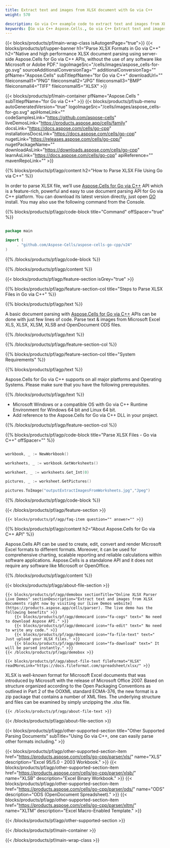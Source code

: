 ```yaml
---
title: Extract text and images from XLSX document with Go via C++
weight: 570

description: Go via C++ example code to extract text and images from XLSX file on Go via C++ Runtime Environment for Windows 64 bit and Linux 64 bit.
keywords: [Go via C++ Aspose.Cells., Go via C++ Extract text and images from XLSX file., Go via C++ How to Parse XLSX File., Go via C++ Extract text from XLSX file., Extract images from XLSX file using Go via C++]
---
```


{{< blocks/products/pf/main-wrap-class isAutogenPage="true">}}
{{< blocks/products/pf/upper-banner h1="Parse XLSX Formats in Go via C++" h2="Native and high performance XLSX document parsing using server-side Aspose.Cells for Go via C++ APIs, without the use of any software like Microsoft or Adobe PDF." logoImageSrc="/cells/images/aspose_cells-for-go.svg" sourceAdditionalConversionTag="" additionalConversionTag="" pfName="Aspose.Cells" subTitlepfName="for Go via C++" downloadUrl="" fileiconsmall1="PNG" fileiconsmall2="JPG" fileiconsmall3="BMP" fileiconsmall4="TIFF" fileiconsmall5="XLSX" >}}

{{< blocks/products/pf/main-container pfName="Aspose.Cells " subTitlepfName="for Go via C++" >}}
{{< blocks/products/pf/sub-menu autoGeneratedVersion="true" logoImageSrc="/cells/images/aspose_cells-for-go.svg" apiHomeLink="" codeSamplesLink="https://github.com/aspose-cells" liveDemosLink="https://products.aspose.app/cells/family" docsLink="https://docs.aspose.com/cells/go-cpp" installationsDocsLink="https://docs.aspose.com/cells/go-cpp" nugetLink="https://releases.aspose.com/cells/go-cpp/" nugetPackageName="" downloadAsLink="https://downloads.aspose.com/cells/go-cpp" learnAsLink="https://docs.aspose.com/cells/go-cpp" apiReference="" mavenRepoLink="" >}}

{{% blocks/products/pf/agp/content h2="How to Parse XLSX File Using Go via C++" %}}

 In order to parse XLSX file, we’ll use [Aspose.Cells for Go via C++](https://products.aspose.com/cells/go-cpp) API which is a feature-rich, powerful and easy to use document parsing API for Go via C++ platform. You can download its latest version directly, just open [GO](https://releases.aspose.com/cells/go-cpp/) install. You may also use the following command from the Console.

{{% blocks/products/pf/agp/code-block title="Command" offSpacer="true" %}}

```go

package main

import (
     . "github.com/Aspose-Cells/aspose-cells-go-cpp/v24"
)

```

{{% /blocks/products/pf/agp/code-block %}}

{{% /blocks/products/pf/agp/content %}}

{{< blocks/products/pf/agp/feature-section isGrey="true" >}}

{{% blocks/products/pf/agp/feature-section-col title="Steps to Parse XLSX Files in Go via C++" %}}

{{% blocks/products/pf/agp/text %}}

 A basic document parsing with [Aspose.Cells for Go via C++](https://products.aspose.com/cells/go-cpp) APIs can be done with just few lines of code. Parse text & images from Microsoft Excel XLS, XLSX, XLSM, XLSB and OpenDocument ODS files.

{{% /blocks/products/pf/agp/text %}}

{{% /blocks/products/pf/agp/feature-section-col %}}

{{% blocks/products/pf/agp/feature-section-col title="System Requirements" %}}

{{% blocks/products/pf/agp/text %}}

 Aspose.Cells for Go via C++ supports on all major platforms and Operating Systems. Please make sure that you have the following prerequisites.

{{% /blocks/products/pf/agp/text %}}

-  Microsoft Windows or a compatible OS with Go via C++ Runtime Environment for Windows 64 bit and Linux 64 bit.
-  Add reference to the Aspose.Cells for Go via C++ DLL in your project.

{{% /blocks/products/pf/agp/feature-section-col %}}

{{% blocks/products/pf/agp/code-block title="Parse XLSX Files - Go via C++" offSpacer="" %}}

```go

workbook, _ := NewWorkbook()

worksheets, _ := workbook.GetWorksheets()

worksheet, _ := worksheets.Get_Int(0)

pictures, _ := worksheet.GetPictures()

pictures.ToImage("outputExtractImagesFromWorksheets.jpg","Jpeg")

```

{{% /blocks/products/pf/agp/code-block %}}

{{< /blocks/products/pf/agp/feature-section >}}

    {{< blocks/products/pf/agp/faq-item question="" answer="" >}}


<!-- aboutfile Starts -->

{{% blocks/products/pf/agp/content h2="About Aspose.Cells for Go via C++ API" %}}

 Aspose.Cells API can be used to create, edit, convert and render Microsoft Excel formats to different formats. Moreover, it can be used for comprehensive charting, scalable reporting and reliable calculations within software applications. Aspose.Cells is a standalone API and it does not require any software like Microsoft or OpenOffice.



{{% /blocks/products/pf/agp/content %}}

{{< blocks/products/pf/agp/about-file-section >}}

    {{< blocks/products/pf/agp/demobox sectionTitle="Online XLSX Parser Live Demos" sectionDescription="Extract text and images from XLSX documents right now by visiting our [Live Demos website](https://products.aspose.app/cells/parser). The live demo has the following benefits" >}}
        {{< blocks/products/pf/agp/democard icon="fa-cogs" text=" No need to download Aspose API." >}}
        {{< blocks/products/pf/agp/democard icon="fa-edit" text=" No need to write any code." >}}
        {{< blocks/products/pf/agp/democard icon="fa-file-text" text=" Just upload your XLSX files." >}}
        {{< blocks/products/pf/agp/democard icon="fa-download" text=" It will be parsed instantly." >}}
    {{< /blocks/products/pf/agp/demobox >}}

    {{< blocks/products/pf/agp/about-file-text fileFormat="XLSX" readMoreLink="https://docs.fileformat.com/spreadsheet/xlsx/" >}}
XLSX is well-known format for Microsoft Excel documents that was introduced by Microsoft with the release of Microsoft Office 2007. Based on structure organized according to the Open Packaging Conventions as outlined in Part 2 of the OOXML standard ECMA-376, the new format is a zip package that contains a number of XML files. The underlying structure and files can be examined by simply unzipping the .xlsx file.

    {{< /blocks/products/pf/agp/about-file-text >}}

{{< /blocks/products/pf/agp/about-file-section >}}

<!-- aboutfile Ends -->

{{< blocks/products/pf/agp/other-supported-section title="Other Supported Parsing Documents" subTitle="Using Go via C++, one can easily parse other formats including." >}}

{{< blocks/products/pf/agp/other-supported-section-item href="https://products.aspose.com/cells/go-cpp/parser/xls/" name="XLS" description="Excel 95/5.0 - 2003 Workbook." >}} 
{{< blocks/products/pf/agp/other-supported-section-item href="https://products.aspose.com/cells/go-cpp/parser/xlsb/" name="XLSB" description="Excel Binary Workbook." >}} 
{{< blocks/products/pf/agp/other-supported-section-item href="https://products.aspose.com/cells/go-cpp/parser/ods/" name="ODS" description="ODS (OpenDocument Spreadsheet)." >}} 
{{< blocks/products/pf/agp/other-supported-section-item href="https://products.aspose.com/cells/go-cpp/parser/xltm/" name="XLTM" description="Excel Macro-Enabled Template." >}} 

{{< /blocks/products/pf/agp/other-supported-section >}}

{{< /blocks/products/pf/main-container >}}

{{< /blocks/products/pf/main-wrap-class >}}

